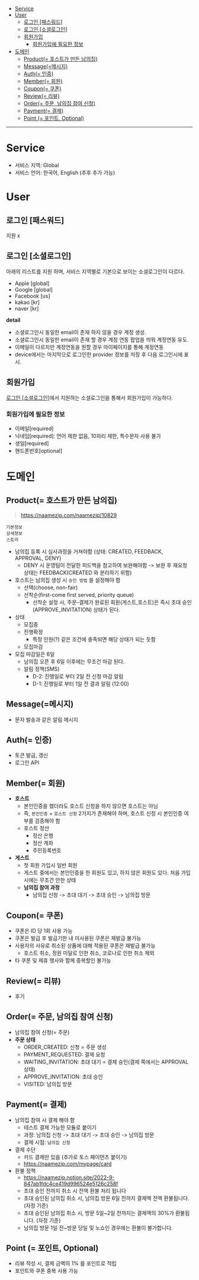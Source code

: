 - [Service](#service)
- [User](#user)
  - [로그인 [패스워드]](#로그인-패스워드)
  - [로그인 [소셜로그인]](#로그인-소셜로그인)
  - [회원가입](#회원가입)
    - [회원가입에 필요한 정보](#회원가입에-필요한-정보)
- [도메인](#도메인)
  - [Product(= 호스트가 만든 남의집)](#product-호스트가-만든-남의집)
  - [Message(=메시지)](#message메시지)
  - [Auth(= 인증)](#auth-인증)
  - [Member(= 회원)](#member-회원)
  - [Coupon(= 쿠폰)](#coupon-쿠폰)
  - [Review(= 리뷰)](#review-리뷰)
  - [Order(= 주문, 남의집 참여 신청)](#order-주문-남의집-참여-신청)
  - [Payment(= 결제)](#payment-결제)
  - [Point (= 포인트, Optional)](#point--포인트-optional)

---

# Service

- 서비스 지역: Global
- 서비스 언어: 한국어, English (추후 추가 가능)

# User

## 로그인 [패스워드]

지원 x

## 로그인 [소셜로그인]

아래의 리스트를 지원 하며, 서비스 지역별로 기본으로 보이는 소셜로그인이 다르다.

- Apple [global]
- Google [global]
- Facebook [us]
- kakao [kr]
- naver [kr]

**detail**

- 소셜로그인시 동일한 email이 존재 하지 않을 경우 계정 생성.
- 소셜로그인시 동일한 email이 존재 할 경우 계정 연동 팝업을 띄워 계정연동 유도.
- 이메일이 다르지만 계정연동을 원할 경우 마이페이지를 통해 계정연동
- device에서는 마지막으로 로그인한 provider 정보를 저장 후 다음 로그인시에 표시.

## 회원가입

[로그인 [소셜로그인]](#로그인-소셜로그인)에서 지원하는 소셜로그인을 통해서 회원가입이 가능하다.

### 회원가입에 필요한 정보

- 이메일[required]
- 닉네임[required]: 언어 제한 없음, 10자리 제한, 특수문자 사용 불가
- 생일[required]
- 핸드폰번호[optional]

# 도메인

## Product(= 호스트가 만든 남의집)

> https://naamezip.com/naamezip/10829

```
기본정보
상세정보
스토리
```

- 남의집 등록 시 심사과정을 거쳐야함 (상태: CREATED, FEEDBACK, APPROVAL, DENY)
  - DENY 시 운영팀이 전달한 피드백을 참고하여 보완해야함 -> 보완 후 재요청 상태는 FEEDBACK(CREATED 와 분리하기 위함)
- 호스트는 남의집 생성 시 `승인 방법` 을 설정해야 함
  - 선택(choose, non-fair)
  - 선착순(first-come first served, priority queue)
    - 선착순 설정 시, 주문-결제가 완료된 회원(게스트,호스트)은 즉시 초대 승인(APPROVE_INVITATION) 상태가 된다.
- 상태
  - 모집중
  - 진행확정
    - 특정 인원(?) 같은 조건에 충족되면 해당 상태가 되는 듯함
  - 모집마감
- 모집 마감일은 6일
  - 남의집 오픈 후 6일 이후에는 무조건 마감 된다.
  - 알림 정책(SMS)
    - D-2: 진행일로 부터 2일 전 신청 마감 알림
    - D-1: 진행일로 부터 1일 전 결과 알림 (12:00)

## Message(=메시지)

- 문자 발송과 같은 알림 메시지

## Auth(= 인증)

- 토큰 발급, 갱신
- 로그인 API

## Member(= 회원)

- **호스트**
  - 본인인증을 했더라도 호스트 신청을 하지 않으면 호스트는 아님
  - 즉, `본인인증` + `호스트 신청` 2가지가 존재해야 하며, 호스트 신청 시 본인인증 여부를 검증해야 함
  - 호스트 정산
    - 정산 은행
    - 정산 계좌
    - 주민등록번호
- **게스트**
  - 첫 회원 가입시 일반 회원
  - 게스트 중에서는 본인인증을 한 회원도 있고, 하지 않은 회원도 있다. 처음 가입 시에는 무조건 안한 상태
  - **남의집 참여 과정**
    - 남의집 신청 -> 초대 대기 -> 초대 승인 -> 남의집 방문

## Coupon(= 쿠폰)

- 쿠폰은 ID 당 1회 사용 가능
- 쿠폰은 발급 후 발급기한 내 미사용된 쿠폰은 재발급 불가능
- 사용자의 사유로 취소된 상품에 대해 적용된 쿠폰은 재발급 불가능
  - 호스트 취소, 정원 미달로 인한 취소, 코로나로 인한 취소 제외
- 타 쿠폰 및 제휴 행사와 함께 중복할인 불가능

## Review(= 리뷰)

- 후기

## Order(= 주문, 남의집 참여 신청)

- 남의집 참여 신청(= 주문)
- **주문 상태**
  - ORDER_CREATED: 신청 = 주문 생성
  - PAYMENT_REQUESTED: 결제 요청
  - WAITING_INVITATION: 초대 대기 = 결제 승인(결제 쪽에서는 APPROVAL 상태)
  - APPROVE_INVITATION: 초대 승인
  - VISITED: 남의집 방문

## Payment(= 결제)

- 남의집 참여 시 결제 해야 함
  - 테스트 결제 가능한 모듈로 붙이기
  - 과정: 남의집 신청 -> 초대 대기 -> 초대 승인 -> 남의집 방문
  - 결제 시점: `남의집 신청`
- 결제 수단
  - 카드 결제만 있음 (추가로 토스 페이먼츠 붙이기)
  - https://naamezip.com/mypage/card
- 환불 정책
  - https://naamezip.notion.site/2022-9-847ab1fdc4ce419d996524e5126c258f
  - 초대 승인 전까지 취소 시 전액 환불 처리 됩니다
  - 초대 승인된 남의집 취소 시, 남의집 방문 6일 전까지 결제액 전액 환불됩니다. (자정 기준)
  - 초대 승인된 남의집 취소 시, 방문 5일~2일 전까지는 결제액의 30%가 환불됩니다. (자정 기준)
  - 남의집 방문 1일 전~방문 당일 및 노쇼인 경우에는 환불이 불가합니다.

## Point (= 포인트, Optional)

- 리뷰 작성 시, 결제 금액의 1% 를 포인트로 적립
- 포인트와 쿠폰 중복 사용 가능

